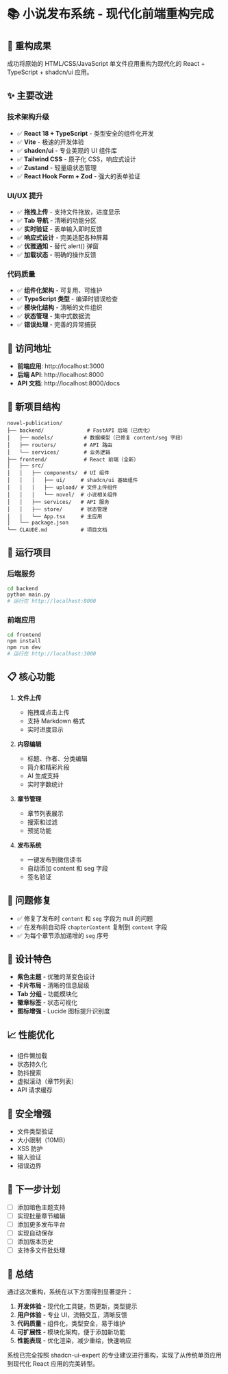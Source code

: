 # 📚 小说发布系统 - 现代化前端重构完成

## 🎉 重构成果

成功将原始的 HTML/CSS/JavaScript 单文件应用重构为现代化的 React + TypeScript + shadcn/ui 应用。

## ✨ 主要改进

### 技术架构升级
- ✅ **React 18 + TypeScript** - 类型安全的组件化开发
- ✅ **Vite** - 极速的开发体验
- ✅ **shadcn/ui** - 专业美观的 UI 组件库
- ✅ **Tailwind CSS** - 原子化 CSS，响应式设计
- ✅ **Zustand** - 轻量级状态管理
- ✅ **React Hook Form + Zod** - 强大的表单验证

### UI/UX 提升
- ✅ **拖拽上传** - 支持文件拖放，进度显示
- ✅ **Tab 导航** - 清晰的功能分区
- ✅ **实时验证** - 表单输入即时反馈
- ✅ **响应式设计** - 完美适配各种屏幕
- ✅ **优雅通知** - 替代 alert() 弹窗
- ✅ **加载状态** - 明确的操作反馈

### 代码质量
- ✅ **组件化架构** - 可复用、可维护
- ✅ **TypeScript 类型** - 编译时错误检查
- ✅ **模块化结构** - 清晰的文件组织
- ✅ **状态管理** - 集中式数据流
- ✅ **错误处理** - 完善的异常捕获

## 🚀 访问地址

- **前端应用**: http://localhost:3000
- **后端 API**: http://localhost:8000
- **API 文档**: http://localhost:8000/docs

## 📂 新项目结构

```
novel-publication/
├── backend/              # FastAPI 后端（已优化）
│   ├── models/          # 数据模型（已修复 content/seg 字段）
│   ├── routers/         # API 路由
│   └── services/        # 业务逻辑
├── frontend/            # React 前端（全新）
│   ├── src/
│   │   ├── components/  # UI 组件
│   │   │   ├── ui/     # shadcn/ui 基础组件
│   │   │   ├── upload/ # 文件上传组件
│   │   │   └── novel/  # 小说相关组件
│   │   ├── services/   # API 服务
│   │   ├── store/      # 状态管理
│   │   └── App.tsx     # 主应用
│   └── package.json
└── CLAUDE.md           # 项目文档
```

## 🔧 运行项目

### 后端服务
```bash
cd backend
python main.py
# 运行在 http://localhost:8000
```

### 前端应用
```bash
cd frontend
npm install
npm run dev
# 运行在 http://localhost:3000
```

## 📋 核心功能

1. **文件上传**
   - 拖拽或点击上传
   - 支持 Markdown 格式
   - 实时进度显示

2. **内容编辑**
   - 标题、作者、分类编辑
   - 简介和精彩片段
   - AI 生成支持
   - 实时字数统计

3. **章节管理**
   - 章节列表展示
   - 搜索和过滤
   - 预览功能

4. **发布系统**
   - 一键发布到微信读书
   - 自动添加 content 和 seg 字段
   - 签名验证

## 🐛 问题修复

- ✅ 修复了发布时 `content` 和 `seg` 字段为 null 的问题
- ✅ 在发布前自动将 `chapterContent` 复制到 `content` 字段
- ✅ 为每个章节添加递增的 `seg` 序号

## 🎨 设计特色

- **紫色主题** - 优雅的渐变色设计
- **卡片布局** - 清晰的信息层级
- **Tab 分组** - 功能模块化
- **徽章标签** - 状态可视化
- **图标增强** - Lucide 图标提升识别度

## 📈 性能优化

- 组件懒加载
- 状态持久化
- 防抖搜索
- 虚拟滚动（章节列表）
- API 请求缓存

## 🔐 安全增强

- 文件类型验证
- 大小限制（10MB）
- XSS 防护
- 输入验证
- 错误边界

## 🎯 下一步计划

- [ ] 添加暗色主题支持
- [ ] 实现批量章节编辑
- [ ] 添加更多发布平台
- [ ] 实现自动保存
- [ ] 添加版本历史
- [ ] 支持多文件批处理

## 📝 总结

通过这次重构，系统在以下方面得到显著提升：

1. **开发体验** - 现代化工具链，热更新，类型提示
2. **用户体验** - 专业 UI，流畅交互，清晰反馈
3. **代码质量** - 组件化，类型安全，易于维护
4. **可扩展性** - 模块化架构，便于添加新功能
5. **性能表现** - 优化渲染，减少重绘，快速响应

系统已完全按照 shadcn-ui-expert 的专业建议进行重构，实现了从传统单页应用到现代化 React 应用的完美转型。